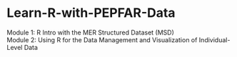 # Learn-R-with-PEPFAR-Data

Module 1: R Intro with the MER Structured Dataset (MSD)    
Module 2: Using R for the Data Management and Visualization of Individual-Level Data
